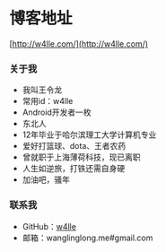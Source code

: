 # 博客地址
[http://w4lle.com/](http://w4lle.com/)


### 关于我

* 我叫王令龙
* 常用id：w4lle
* Android开发者一枚
* 东北人
* 12年毕业于哈尔滨理工大学计算机专业
* 爱好打篮球、dota、王者农药
* 曾就职于上海薄荷科技，现已离职
* 人生如逆旅，打铁还需自身硬
* 加油吧，骚年

### 联系我

* GitHub：[w4lle](https://github.com/w4lle)
* 邮箱：wanglinglong.me#gmail.com